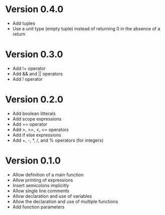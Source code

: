 # Version 0.4.0

- Add tuples
- Use a unit type (empty tuple) instead of returning 0 in the absence of a return

# Version 0.3.0

- Add != operator
- Add && and || operators
- Add ! operator

# Version 0.2.0

- Add boolean litterals
- Add scope expressions
- Add == operator
- Add >, >=, <, <= operators
- Add if else expressions
- Add +, -, *, /, and % operators (for integers)

# Version 0.1.0

- Allow definition of a main function
- Allow printing of expressions
- Insert semicolons implicitly
- Allow single line comments
- Allow declaration and use of variables
- Allow the declaration and use of multiple functions
- Add function parameters

